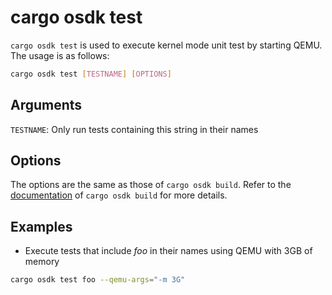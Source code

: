 # cargo osdk test

`cargo osdk test` is used to
execute kernel mode unit test by starting QEMU.
The usage is as follows:

```bash
cargo osdk test [TESTNAME] [OPTIONS] 
```

## Arguments 

`TESTNAME`:
Only run tests containing this string in their names

## Options

The options are the same as those of `cargo osdk build`.
Refer to the [documentation](build.md) of `cargo osdk build`
for more details.

## Examples
- Execute tests that include *foo* in their names 
using QEMU with 3GB of memory

```bash
cargo osdk test foo --qemu-args="-m 3G"
```
